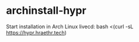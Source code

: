 # archinstall-hypr


Start installation in Arch Linux livecd:
bash <(curl -sL https://hypr.hraethr.tech)
